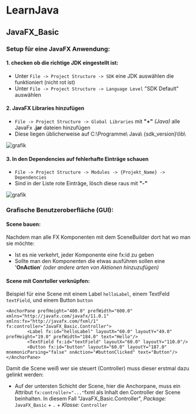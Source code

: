 # LearnJava


## JavaFX_Basic

### Setup für eine JavaFX Anwendung:
#### 1. checken ob die richtige JDK eingestellt ist:
- Unter `File -> Project Structure -> SDK` eine JDK auswählen die funktioniert (nicht rot ist)
- Unter `File -> Project Structure -> Language Level` "SDK Default" auswählen

#### 2. JavaFX Libraries hinzufügen
- `File -> Project Structure -> Global Libraries` mit **"+"** *(Java)* alle JavaFx **.jar** dateien hinzufügen
- Diese liegen üblicherweise auf C:\Programme\ Java\ {sdk_version}\lib\

![grafik](https://user-images.githubusercontent.com/79520423/153752441-42d46d6c-2b03-4b8e-8cb3-b69b767669b1.png)


#### 3. In den Dependencies auf fehlerhafte Einträge schauen
- `File -> Project Structure -> Modules -> {Projekt_Name} -> Dependencies`
- Sind in der Liste rote Einträge, lösch diese raus mit **"-"**

![grafik](https://user-images.githubusercontent.com/79520423/153752395-e160b88c-88d7-4655-a046-06068da4a018.png)


### Grafische Benutzeroberfläche (GUI):
#### Scene bauen:
Nachdem man alle FX Komponenten mit dem SceneBuilder dort hat wo man sie möchte:
- Ist es nie verkehrt, jeder Komponente eine fx:id zu geben
- Sollte man den Komponenten die etwas ausführen sollen eine '**OnAction**' _(oder andere arten von Aktionen hinzuzufügen)_

#### Scene mit Conrtoller verknüpfen:
Beispiel für eine Scene mit einem Label `helloLabel`, einem TextFeld `textField`, und einem Button `button`
```fxml
<AnchorPane prefHeight="400.0" prefWidth="600.0" xmlns="http://javafx.com/javafx/11.0.1" xmlns:fx="http://javafx.com/fxml/1" fx:controller="JavaFX_Basic.Controller">
        <Label fx:id="helloLabel" layoutX="60.0" layoutY="49.0" prefHeight="19.0" prefWidth="184.0" text="Hello"/>
        <TextField fx:id="textField" layoutX="60.0" layoutY="110.0"/>
        <Button fx:id="button" layoutX="60.0" layoutY="187.0" mnemonicParsing="false" onAction="#buttonClicked" text="Button"/>
</AnchorPane>
```

Damit die Scene weiß wer sie steuert (Controller) muss dieser erstmal dazu gelinkt werden:
- Auf der untersten Schicht der Scene, hier die Anchorpane, muss ein Attribut `fx:controller="..."`fxml als Inhalt
den Controller der Scene beinhalten. In diesem Fall "JavaFX_Basic.Controller", *Package:* `JavaFX_Basic` + `.` + *Klasse:* `Controller`
